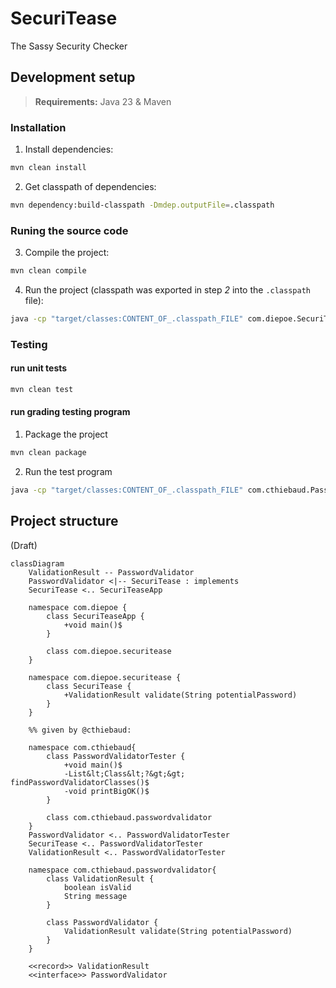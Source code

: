 # SecuriTease

The Sassy Security Checker

## Development setup

> **Requirements:** Java 23 & Maven

### Installation

1. Install dependencies:
```sh
mvn clean install
```

2. Get classpath of dependencies:
```sh
mvn dependency:build-classpath -Dmdep.outputFile=.classpath
```

### Runing the source code

3. Compile the project:
```sh
mvn clean compile
```

4. Run the project (classpath was exported in step *2* into the `.classpath` file):
```sh
java -cp "target/classes:CONTENT_OF_.classpath_FILE" com.diepoe.SecuriTeaseApp
```

### Testing

#### run unit tests

```sh
mvn clean test
```

#### run grading testing program

1. Package the project
```sh
mvn clean package
```

2. Run the test program
```sh
java -cp "target/classes:CONTENT_OF_.classpath_FILE" com.cthiebaud.PasswordValidatorTester $PWD/target/securitease-1.0.0-SNAPSHOT.jar
```


## Project structure
(Draft)
```mermaid
classDiagram
    ValidationResult -- PasswordValidator
    PasswordValidator <|-- SecuriTease : implements
    SecuriTease <.. SecuriTeaseApp
    
    namespace com.diepoe {
        class SecuriTeaseApp {
            +void main()$
        }

        class com.diepoe.securitease
    }

    namespace com.diepoe.securitease {
        class SecuriTease {
            +ValidationResult validate(String potentialPassword)
        }
    }

    %% given by @cthiebaud:

    namespace com.cthiebaud{
        class PasswordValidatorTester {
            +void main()$
            -List&lt;Class&lt;?&gt;&gt; findPasswordValidatorClasses()$
            -void printBigOK()$
        }

        class com.cthiebaud.passwordvalidator
    }
    PasswordValidator <.. PasswordValidatorTester
    SecuriTease <.. PasswordValidatorTester
    ValidationResult <.. PasswordValidatorTester

    namespace com.cthiebaud.passwordvalidator{
        class ValidationResult {
            boolean isValid
            String message
        }
        
        class PasswordValidator {
            ValidationResult validate(String potentialPassword)
        }
    }

    <<record>> ValidationResult
    <<interface>> PasswordValidator

```